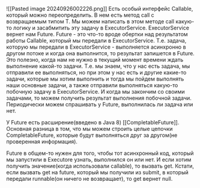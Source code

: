 ![[Pasted image 20240926002226.png]]
Есть особый интерфейс Callable, который можно переопределить. В нем есть метод call с возвращаемым типом T. Мы можем написать в этом методе call какую-то логику и засабмитить эту задачу в ExecutorService. ExecutorService вернет нам Future. Future - это что-то вроде обертки над результатом работы Callable, который мы передали в ExecutorService. Т.е. задача, которую мы передали в ExecutorService - выполняется асинхронно в другом потоке и когда она выполнится, то результат запишется в Future. 
Это полезно, когда нам не нужно в текущий момент времени ждать выполнение какой-то задачи. Т.е. мы знаем, что у нас есть задача, мы отправили ее выполняться, но при этом у нас есть и другие какие-то задачи, которые мы хотим выполнить и тогда мы пойдем выполнять наши основные задачи, а также отправили выполняться какую-то побочную задачу в ExecutorService. И когда мы закончим со своими задачами, то можем получить результат выполнения побочной задачи.
Периодически можем спрашивать у Future, выполнилась ли задача или нет.

У Future есть расширение(введено в Java 8) [[CompletableFuture]]. Основная разница в том, что мы можем строить целые цепочки CompletableFuture, которые будут выполняться друг за другом(не проверенная информация).

Future в общем-то нужен для того, чтобы тот асинхронный код, который мы запустили в Executore узнать, выполнился он или нет. И если хотим получить значение(когда использовали callable), то вызвать get. Кстати, если вызвать get на future, который мы получили из submit, в который передали runnable(он ничего не возвращает), то get вернет null.